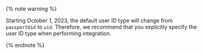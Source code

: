 {% note warning %}

Starting October 1, 2023, the default user ID type will change from `passportUid` to `uid`. Therefore, we recommend that you explicitly specify the user ID type when performing integration.

{% endnote %}